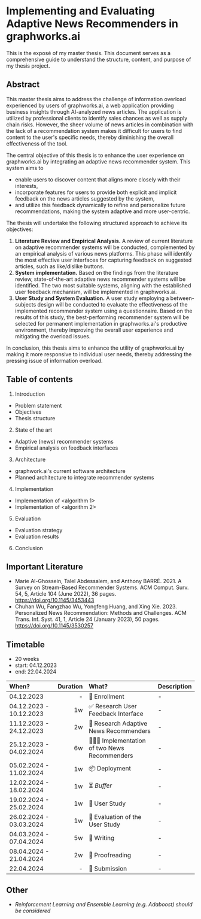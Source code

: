 # Implementing and Evaluating Adaptive News Recommenders in graphworks.ai

This is the exposé of my master thesis. This document serves as a comprehensive guide to understand the structure, content, and purpose of my thesis project.

## Abstract

This master thesis aims to address the challenge of information overload experienced by users of graphworks.ai, a web application providing business insights through AI-analyzed news articles. The application is utilized by professional clients to identify sales chances as well as supply chain risks. However, the sheer volume of news articles in combination with the lack of a recommendation system makes it difficult for users to find content to the user's specific needs, thereby diminishing the overall effectiveness of the tool.

The central objective of this thesis is to enhance the user experience on graphworks.ai by integrating an adaptive news recommender system. This system aims to

- enable users to discover content that aligns more closely with their interests,
- incorporate features for users to provide both explicit and implicit feedback on the news articles suggested by the system,
- and utilize this feedback dynamically to refine and personalize future recommendations, making the system adaptive and more user-centric.

The thesis will undertake the following structured approach to achieve its objectives:

1. **Literature Review and Empirical Analysis.** A review of current literature on adaptive recommender systems will be conducted, complemented by an empirical analysis of various news platforms. This phase will identify the most effective user interfaces for capturing feedback on suggested articles, such as like/dislike buttons.
2. **System implementation.** Based on the findings from the literature review, state-of-the-art adaptive news recommender systems will be identified. The two most suitable systems, aligning with the established user feedback mechanism, will be implemented in graphworks.ai.
3. **User Study and System Evaluation.** A user study employing a between-subjects design will be conducted to evaluate the effectiveness of the implemented recommender system using a questionnaire. Based on the results of this study, the best-performing recommender system will be selected for permanent implementation in graphworks.ai's productive environment, thereby improving the overall user experience and mitigating the overload issues.

In conclusion, this thesis aims to enhance the utility of graphworks.ai by making it more responsive to individual user needs, thereby addressing the pressing issue of information overload.

## Table of contents

1. Introduction

- Problem statement
- Objectives
- Thesis structure

2. State of the art

- Adaptive (news) recommender systems
- Empirical analysis on feedback interfaces

3. Architecture

- graphwork.ai's current software architecture
- Planned architecture to integrate recommender systems

4. Implementation

- Implementation of <algorithm 1>
- Implementation of <algorithm 2>

5. Evaluation

- Evaluation strategy
- Evaluation results

6. Conclusion

## Important Literature

- Marie Al-Ghossein, Talel Abdessalem, and Anthony BARRÉ. 2021. A Survey on Stream-Based Recommender Systems. ACM Comput. Surv. 54, 5, Article 104 (June 2022), 36 pages. https://doi.org/10.1145/3453443
- Chuhan Wu, Fangzhao Wu, Yongfeng Huang, and Xing Xie. 2023. Personalized News Recommendation: Methods and Challenges. ACM Trans. Inf. Syst. 41, 1, Article 24 (January 2023), 50 pages. https://doi.org/10.1145/3530257

## Timetable

- 20 weeks
- start: 04.12.2023
- end: 22.04.2024

| When?                   | Duration | What?                                      | Description |
| :---------------------- | -------: | :----------------------------------------- | :---------- |
| 04.12.2023              |        - | 🚀 Enrollment                              | -           |
| 04.12.2023 - 10.12.2023 |       1w | ✅ Research User Feedback Interface        | -           |
| 11.12.2023 - 24.12.2023 |       2w | 🧠 Research Adaptive News Recommenders     | -           |
| 25.12.2023 - 04.02.2024 |       6w | 🧑🏽‍💻 Implementation of two News Recommenders | -           |
| 05.02.2024 - 11.02.2024 |       1w | 📦 Deployment                              | -           |
| 12.02.2024 - 18.02.2024 |       1w | ⏳ _Buffer_                                | -           |
| 19.02.2024 - 25.02.2024 |       1w | 👥 User Study                              | -           |
| 26.02.2024 - 03.03.2024 |       1w | 📏 Evaluation of the User Study            | -           |
| 04.03.2024 - 07.04.2024 |       5w | 📝 Writing                                 | -           |
| 08.04.2024 - 21.04.2024 |       2w | 📖 Proofreading                            | -           |
| 22.04.2024              |        - | 🏁 Submission                              | -           |

## Other

- _Reinforcement Learning and Ensemble Learning (e.g. Adaboost) should be considered_
